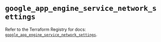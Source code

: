 # `google_app_engine_service_network_settings`

Refer to the Terraform Registry for docs: [`google_app_engine_service_network_settings`](https://registry.terraform.io/providers/hashicorp/google/6.42.0/docs/resources/app_engine_service_network_settings).
